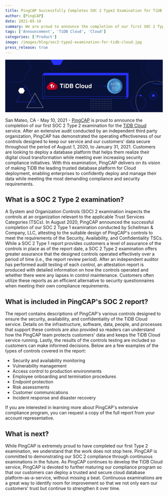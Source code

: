 ```yaml
---
title: PingCAP Successfully Completes SOC 2 Type2 Examination for TiDB Cloud
author: [PingCAP]
date: 2021-05-10
summary: We are proud to announce the completion of our first SOC 2 Type 2 examination for the TiDB Cloud service, which demonstrated the operating effectiveness of our controls designed to keep our service and our customers' data secure.
tags: ['Announcement', 'TiDB Cloud', 'Cloud']
categories: ['Product']
image: /images/blog/soc2-type2-examination-for-tidb-cloud.jpg
press_release: true
---
```


![TiDB Cloud SOC 2 Type II](media/soc2-type2-examination-for-tidb-cloud.jpg)

San Mateo, CA - May 10, 2021 - [PingCAP](https://pingcap.com/) is proud to announce the completion of our first SOC 2 Type 2 examination for the [TiDB Cloud](https://pingcap.com/products/tidbcloud) service. After an extensive audit conducted by an independent third party organization, PingCAP has demonstrated the operating effectiveness of our controls designed to keep our service and our customers' data secure throughout the period of August 1, 2020, to January 31, 2021. Customers are looking to deploy a database platform that helps them realize their digital cloud transformation while meeting ever increasing security compliance initiatives. With this examination, PingCAP delivers on its vision of making TiDB the leading trusted database platform for Cloud deployment, enabling enterprises to confidently deploy and manage their data while meeting the most demanding compliance and security requirements. 

## What is a SOC 2 Type 2 examination?

A System and Organization Controls (SOC) 2 examination inspects the controls at an organization relevant to the applicable Trust Services Categories (TSCs). In August 2020, PingCAP announced the successful completion of our SOC 2 Type 1 examination conducted by Schellman & Company, LLC, attesting to the suitable design of PingCAP's controls to meet the requirements of the Security, Availability, and Confidentiality TSCs. While a SOC 2 Type 1 report provides customers a level of assurance of the controls in place as of the report date, a SOC 2 Type 2 examination offers greater assurance that the designed controls operated effectively over a period of time (i.e., the report review period). After an independent auditor has performed audit testing of each control, an attestation report is produced with detailed information on how the controls operated and whether there were any lapses in control maintenance. Customers often utilize these reports as an efficient alternative to security questionnaires when meeting their own compliance requirements. 

## What is included in PingCAP's SOC 2 report?

The report contains descriptions of PingCAP's various controls designed to ensure the security, availability, and confidentiality of the TiDB Cloud service. Details on the infrastructure, software, data, people, and processes that support these controls are also provided so readers can understand how the PingCAP team protects customers' data and keeps the TiDB Cloud service running. Lastly, the results of the controls testing are included so customers can make informed decisions. Below are a few examples of the types of controls covered in the report:

- Security and availability monitoring
- Vulnerability management
- Access control to production environments
- Employee onboarding and termination procedures
- Endpoint protection
- Risk assessments
- Customer communications
- Incident response and disaster recovery

If you are interested in learning more about PingCAP's extensive compliance program, you can request a copy of the full report from your account representative.

## What is next?

While PingCAP is extremely proud to have completed our first Type 2 examination, we understand that the work does not stop here. PingCAP is committed to demonstrating our SOC 2 compliance through continuous examinations in the future. As PingCAP continues to develop the TiDB Cloud service, PingCAP is devoted to further maturing our compliance program so that our customers can deploy a trusted and secure cloud database platform-as-a-service, without missing a beat. Continuous examinations are a great way to identify room for improvement so that we not only earn our customers' trust but continue to strengthen it over time.
